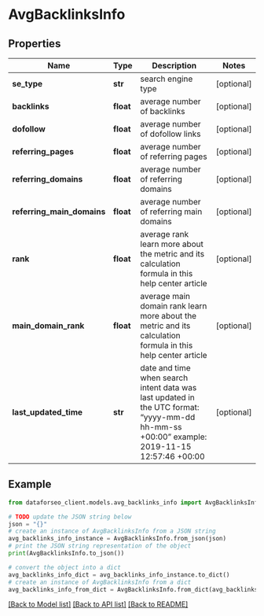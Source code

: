 # AvgBacklinksInfo


## Properties

Name | Type | Description | Notes
------------ | ------------- | ------------- | -------------
**se_type** | **str** | search engine type | [optional] 
**backlinks** | **float** | average number of backlinks | [optional] 
**dofollow** | **float** | average number of dofollow links | [optional] 
**referring_pages** | **float** | average number of referring pages | [optional] 
**referring_domains** | **float** | average number of referring domains | [optional] 
**referring_main_domains** | **float** | average number of referring main domains | [optional] 
**rank** | **float** | average rank learn more about the metric and its calculation formula in this help center article | [optional] 
**main_domain_rank** | **float** | average main domain rank learn more about the metric and its calculation formula in this help center article | [optional] 
**last_updated_time** | **str** | date and time when search intent data was last updated in the UTC format: “yyyy-mm-dd hh-mm-ss +00:00” example: 2019-11-15 12:57:46 +00:00 | [optional] 

## Example

```python
from dataforseo_client.models.avg_backlinks_info import AvgBacklinksInfo

# TODO update the JSON string below
json = "{}"
# create an instance of AvgBacklinksInfo from a JSON string
avg_backlinks_info_instance = AvgBacklinksInfo.from_json(json)
# print the JSON string representation of the object
print(AvgBacklinksInfo.to_json())

# convert the object into a dict
avg_backlinks_info_dict = avg_backlinks_info_instance.to_dict()
# create an instance of AvgBacklinksInfo from a dict
avg_backlinks_info_from_dict = AvgBacklinksInfo.from_dict(avg_backlinks_info_dict)
```
[[Back to Model list]](../README.md#documentation-for-models) [[Back to API list]](../README.md#documentation-for-api-endpoints) [[Back to README]](../README.md)


